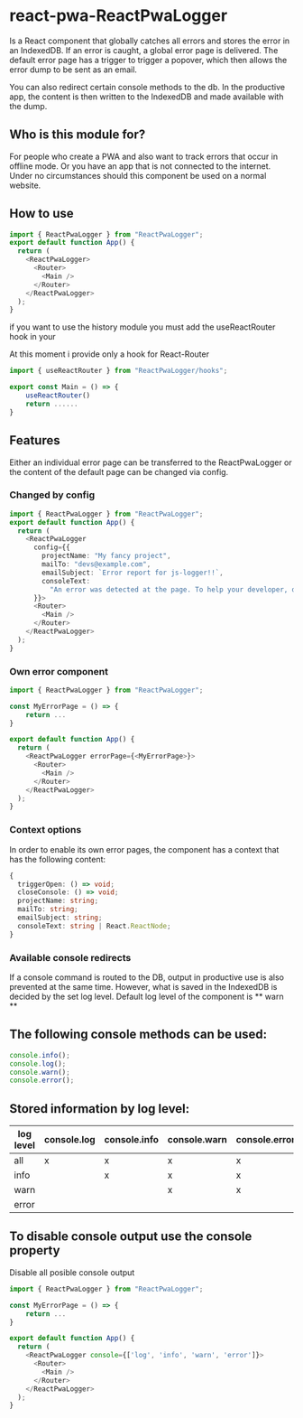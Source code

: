 # react-pwa-ReactPwaLogger

Is a React component that globally catches all errors and stores the error in an IndexedDB. If an error is caught, a global error page is delivered.
The default error page has a trigger to trigger a popover, which then allows the error dump to be sent as an email.

You can also redirect certain console methods to the db. In the productive app, the content is then written to the IndexedDB and made available with the dump.

## Who is this module for?

For people who create a PWA and also want to track errors that occur in offline mode. Or you have an app that is not connected to the internet. Under no circumstances should this component be used on a normal website.

## How to use

```typescript
import { ReactPwaLogger } from "ReactPwaLogger";
export default function App() {
  return (
    <ReactPwaLogger>
      <Router>
        <Main />
      </Router>
    </ReactPwaLogger>
  );
}
```

if you want to use the history module you must add the useReactRouter hook in your <Main/>
At this moment i provide only a hook for React-Router

```typescript
import { useReactRouter } from "ReactPwaLogger/hooks";

export const Main = () => {
    useReactRouter()
    return ......
}
```

## Features

Either an individual error page can be transferred to the ReactPwaLogger or the content of the default page can be changed via config.

### Changed by config

```typescript
import { ReactPwaLogger } from "ReactPwaLogger";
export default function App() {
  return (
    <ReactPwaLogger
      config={{
        projectName: "My fancy project",
        mailTo: "devs@example.com",
        emailSubject: `Error report for js-logger!!`,
        consoleText:
          "An error was detected at the page. To help your developer, download the file and send it to:",
      }}>
      <Router>
        <Main />
      </Router>
    </ReactPwaLogger>
  );
}
```

### Own error component

```typescript
import { ReactPwaLogger } from "ReactPwaLogger";

const MyErrorPage = () => {
    return ...
}

export default function App() {
  return (
    <ReactPwaLogger errorPage={<MyErrorPage>}>
      <Router>
        <Main />
      </Router>
    </ReactPwaLogger>
  );
}
```

### Context options

In order to enable its own error pages, the component has a context that has the following content:

```typescript
{
  triggerOpen: () => void;
  closeConsole: () => void;
  projectName: string;
  mailTo: string;
  emailSubject: string;
  consoleText: string | React.ReactNode;
}
```

### Available console redirects

If a console command is routed to the DB, output in productive use is also prevented at the same time. However, what is saved in the IndexedDB is decided by the set log level. Default log level of the component is ** warn **

## The following console methods can be used:

```typescript
console.info();
console.log();
console.warn();
console.error();
```

## Stored information by log level:

| log level | console.log | console.info | console.warn | console.error | catched scriptError |
| --------- | ----------- | ------------ | ------------ | ------------- | ------------------- |
| all       | x           | x            | x            | x             | x                   |
| info      |             | x            | x            | x             | x                   |
| warn      |             |              | x            | x             | x                   |
| error     |             |              |              |               | x                   |

## To disable console output use the console property

Disable all posible console output

```typescript
import { ReactPwaLogger } from "ReactPwaLogger";

const MyErrorPage = () => {
    return ...
}

export default function App() {
  return (
    <ReactPwaLogger console={['log', 'info', 'warn', 'error']}>
      <Router>
        <Main />
      </Router>
    </ReactPwaLogger>
  );
}
```
